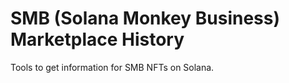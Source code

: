 # SMB (Solana Monkey Business) Marketplace History

Tools to get information for SMB NFTs on Solana.
